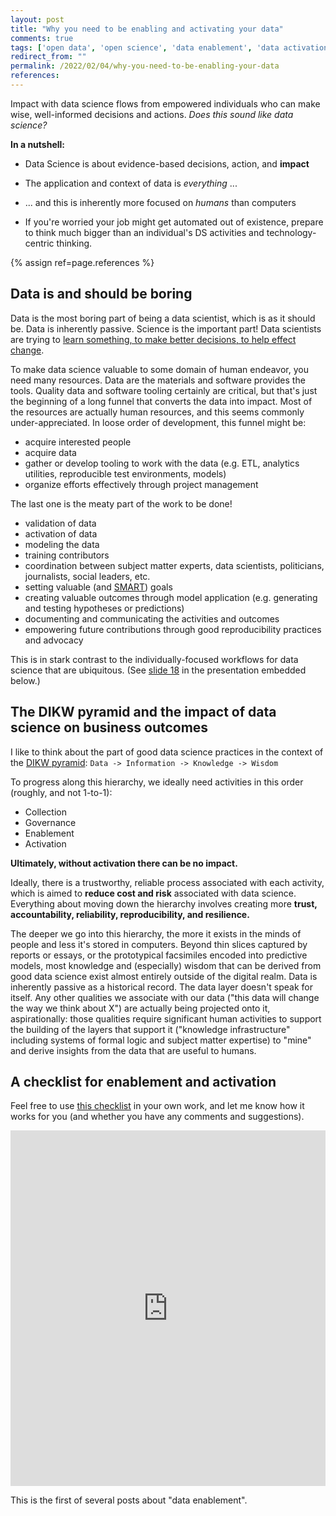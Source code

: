 ```yaml
---
layout: post
title: "Why you need to be enabling and activating your data"
comments: true
tags: ['open data', 'open science', 'data enablement', 'data activation']
redirect_from: ""
permalink: /2022/02/04/why-you-need-to-be-enabling-your-data
references:
---
```


Impact with data science flows from empowered individuals who can make wise, well-informed decisions and actions. _Does this sound like data science?_

**In a nutshell:**

 - Data Science is about evidence-based decisions, action, and **impact**

 - The application and context of data is _everything_ ...

 - ... and this is inherently more focused on _humans_ than computers

 - If you're worried your job might get automated out of existence, prepare to think much bigger than an individual's DS activities and technology-centric thinking.

{% assign ref=page.references %}

## Data is and should be boring

Data is the most boring part of being a data scientist, which is as it should be. Data is inherently passive. Science is the important part! Data scientists are trying to [learn something, to make better decisions, to help effect change](https://rss.onlinelibrary.wiley.com/doi/10.1111/j.1740-9713.2017.01068.x).

To make data science valuable to some domain of human endeavor, you need many resources. Data are the materials and software provides the tools. Quality data and software tooling certainly are critical, but that's just the beginning of a long funnel that converts the data into impact. Most of the resources are actually human resources, and this seems commonly under-appreciated. In loose order of development, this funnel might be:

 - acquire interested people
 - acquire data
 - gather or develop tooling to work with the data (e.g. ETL, analytics utilities, reproducible test environments, models)
 - organize efforts effectively through project management

The last one is the meaty part of the work to be done!

 - validation of data
 - activation of data
 - modeling the data
 - training contributors
 - coordination between subject matter experts, data scientists, politicians, journalists, social leaders, etc.
 - setting valuable (and [SMART](https://www.atlassian.com/blog/productivity/how-to-write-smart-goals)) goals
 - creating valuable outcomes through model application (e.g. generating and testing hypotheses or predictions)
 - documenting and communicating the activities and outcomes
 - empowering future contributions through good reproducibility practices and advocacy

This is in stark contrast to the individually-focused workflows for data science that are ubiquitous. (See [slide 18](https://docs.google.com/presentation/d/1a1RwcdfPm41ecCAdm_U0nabW8d8SAJQgPDsSbRa7qbY/edit#slide=id.ge991cfe913_0_10) in the presentation embedded below.)

## The DIKW pyramid and the impact of data science on business outcomes

I like to think about the part of good data science practices in the context of the [DIKW pyramid](https://en.wikipedia.org/wiki/DIKW_pyramid): `Data -> Information -> Knowledge -> Wisdom`

To progress along this hierarchy, we ideally need activities in this order (roughly, and not 1-to-1):
 - Collection
 - Governance
 - Enablement
 - Activation

**Ultimately, without activation there can be no impact.**

Ideally, there is a trustworthy, reliable process associated with each activity, which is aimed to **reduce cost and risk** associated with data science. Everything about moving down the hierarchy involves creating more **trust, accountability, reliability, reproducibility, and resilience.**

The deeper we go into this hierarchy, the more it exists in the minds of people and less it's stored in computers. Beyond thin slices captured by reports or essays, or the prototypical facsimiles encoded into predictive models, most knowledge and (especially) wisdom that can be derived from good data science exist almost entirely outside of the digital realm. Data is inherently passive as a historical record. The data layer doesn't speak for itself. Any other qualities we associate with our data ("this data will change the way we think about X") are actually being projected onto it, aspirationally: those qualities require significant human activities to support the building of the layers that support it ("knowledge infrastructure" including systems of formal logic and subject matter expertise) to "mine" and derive insights from the data that are useful to humans.

## A checklist for enablement and activation

Feel free to use [this checklist](https://docs.google.com/document/d/1_DuzNIHcsv1lIF0586P9CmUuLfMO8uWQDZPsYv5AfJk/) in your own work, and let me know how it works for you (and whether you have any comments and suggestions).

<style>
.responsive-wrap iframe{ max-width: 100%;}
</style>
<div class="responsive-wrap">
<!-- this is the embed code provided by Google -->
  <iframe src="https://docs.google.com/presentation/d/1a1RwcdfPm41ecCAdm_U0nabW8d8SAJQgPDsSbRa7qbY/embed?start=false&loop=false&delayms=3000" frameborder="0" width="960" height="569" allowfullscreen="true" mozallowfullscreen="true" webkitallowfullscreen="true"></iframe>
<!-- Google embed ends -->
</div>


This is the first of several posts about "data enablement".
